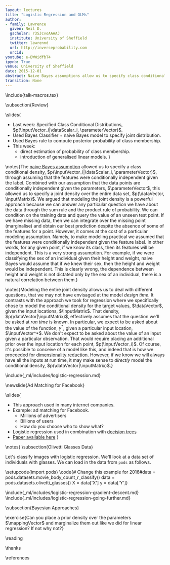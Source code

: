 ```yaml
---
layout: lectures
title: "Logistic Regression and GLMs"
author:
- family: Lawrence
  given: Neil D.
  gscholar: r3SJcvoAAAAJ
  institute: University of Sheffield
  twitter: lawrennd
  url: http://inverseprobability.com
  orcid:
youtube: e-BWWidfbT4
ipynb: True
venue: University of Sheffield
date: 2015-12-01
abstract: Naive Bayes assumptions allow us to specify class conditional densities through assuming that the data are conditionally independent given parameters. A logistic regression is an approach to classification which extends the linear basis function models we've already explored. Rather than modeling the output of the function directly the assumption is that we model the *log-odds* with the basis functions.
transition: None
---
```


\include{talk-macros.tex}

\subsection{Review}

\slides{
* Last week: Specified Class Conditional Distributions, $p(\inputVector_i|\dataScalar_i, \parameterVector)$.
* Used Bayes Classifier + naive Bayes model to specify joint distribution.
* Used Bayes rule to compute posterior probability of class membership.
* This week: 
  * direct estimation of probability of class membership.
  * introduction of generalised linear models.
}


\notes{The [naive Bayes assumption](./week9.ipynb) allowed us to
specify a class conditional density, $p(\inputVector_i|\dataScalar_i,
\parameterVector)$, through assuming that the features were
conditionally independent given the label.  Combined with our
assumption that the data points are conditionally independent given
the parameters, $\parameterVector$, this allowed us to specify a joint
density over the entire data set, $p(\dataVector, \inputMatrix)$. We
argued that modeling the joint density is a powerful approach because
we can answer any particular question we have about the data through
the sum rule and the product rule of probability. We can condition on
the training data and query the value of an unseen test point. If we
have missing data, then we can integrate over the missing point
(marginalise) and obtain our best prediction despite the absence of
some of the features for a point. However, it comes at the cost of a
particular modeling assumption. Namely, to make modeling practical we
assumed that the features were conditionally independent given the
feature label. In other words, for any given point, if we know its
class, then its features will be independent. This is a very strong
assumption. For example, if we were classifying the sex of an
individual given their height and weight, naive Bayes would assume
that if we knew their sex, then the height and weight would be
independent. This is clearly wrong, the dependence between height and
weight is not dictated only by the sex of an individual, there is a
natural correlation between them.}

\notes{Modeling the entire joint density allows us to deal with
different questions, that we may not have envisaged at the model
*design time*.  It contrasts with the approach we took for regression
where we specifically chose to model the conditional density for the
target values, $\dataVector$, given the input locations,
$\inputMatrix$. That density, $p(\dataVector|\inputMatrix)$,
effectively assumes that the question we'll be asked at *run time* is
known. In particular, we expect to be asked about the value of the
function, $y^*$, given a particular input location,
$\inputVector^*$. We don't expect to be asked about the value of an
input given a particular observation.  That would require placing an
additional prior over the input location for each point,
$p(\inputVector_i)$. Of course, it's possible to conceive of a model
like this, and indeed that is how we proceeded for
[dimensionality reduction](./week8.ipynb). However, if we know we will
always have all the inputs at run time, it may make sense to
*directly* model the conditional density,
$p(\dataVector|\inputMatrix)$.}

\include{_ml/includes/logistic-regression.md}

\newslide{Ad Matching for Facebook}

\slides{
* This approach used in many internet companies.
* Example: ad matching for Facebook.
  * Millions of advertisers
  * Billions of users
  * How do you choose who to show what?
* Logistic regression used in combination with [decision trees]()
* [Paper available here](http://www.herbrich.me/papers/adclicksfacebook.pdf)
}

\notes{
\subsection{Olivetti Glasses Data}

Let's classify images with logistic regression. We'll look at a data set of individuals with glasses. We can load in the data from `pods` as follows.

\setupcode{import pods}
\code{# Change this example for 2016#data = pods.datasets.movie_body_count_r_classify()
data = pods.datasets.olivetti_glasses()
X = data['X']
y = data['Y']}

\include{_ml/includes/logistic-regression-gradient-descent.md}
\include{_ml/includes/logistic-regression-going-further.md}


\subsection{Bayesian Approaches}

\exercise{Can you place a prior density over the parameters $\mappingVector$ and marginalize them out like we did for linear regression? If not why not?}

\reading

\thanks

\references


